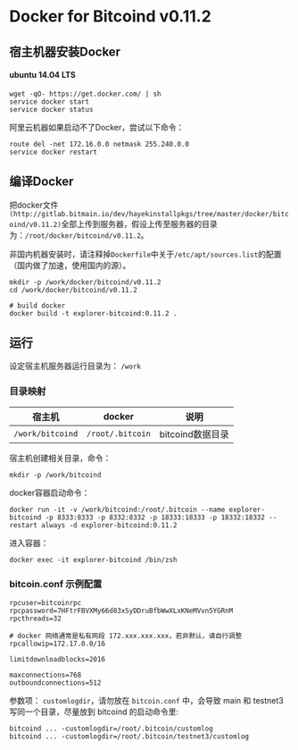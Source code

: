 Docker for Bitcoind v0.11.2
======================

## 宿主机器安装Docker

#### ubuntu 14.04 LTS

```
wget -qO- https://get.docker.com/ | sh
service docker start
service docker status
```

阿里云机器如果启动不了Docker，尝试以下命令：

```
route del -net 172.16.0.0 netmask 255.240.0.0
service docker restart
```

## 编译Docker

把docker文件`(http://gitlab.bitmain.io/dev/hayekinstallpkgs/tree/master/docker/bitcoind/v0.11.2)`全部上传到服务器，假设上传至服务器的目录为：`/root/docker/bitcoind/v0.11.2`。

非国内机器安装时，请注释掉`Dockerfile`中关于`/etc/apt/sources.list`的配置（国内做了加速，使用国内的源）。

```
mkdir -p /work/docker/bitcoind/v0.11.2
cd /work/docker/bitcoind/v0.11.2

# build docker
docker build -t explorer-bitcoind:0.11.2 .
```

## 运行

设定宿主机服务器运行目录为： `/work`

### 目录映射

 宿主机 | docker | 说明 
 --------|------|-----------
`/work/bitcoind` | `/root/.bitcoin` | bitcoind数据目录

宿主机创建相关目录，命令：

```
mkdir -p /work/bitcoind
```

docker容器启动命令：

```
docker run -it -v /work/bitcoind:/root/.bitcoin --name explorer-bitcoind -p 8333:8333 -p 8332:8332 -p 18333:18333 -p 18332:18332 --restart always -d explorer-bitcoind:0.11.2
```

进入容器：

```
docker exec -it explorer-bitcoind /bin/zsh
```

### bitcoin.conf 示例配置

```
rpcuser=bitcoinrpc
rpcpassword=7HFtrFBVXMy66d83xSyDDruBfbWwXLxKNeMVvn5YGRnM
rpcthreads=32

# docker 网络通常是私有网段 172.xxx.xxx.xxx，若非默认，请自行调整
rpcallowip=172.17.0.0/16

limitdownloadblocks=2016

maxconnections=768
outboundconnections=512

```

参数项： `customlogdir`，请勿放在 `bitcoin.conf` 中，会导致 main 和 testnet3 写同一个目录，尽量放到 bitcoind 的启动命令里:

```
bitcoind ... -customlogdir=/root/.bitcoin/customlog
bitcoind ... -customlogdir=/root/.bitcoin/testnet3/customlog
```
